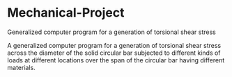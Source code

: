 # Mechanical-Project
Generalized computer program for a generation of torsional shear stress

A generalized computer program for a generation of torsional shear stress across the diameter of the solid circular bar subjected to different kinds of loads at different locations over the span of the circular bar having different materials.
